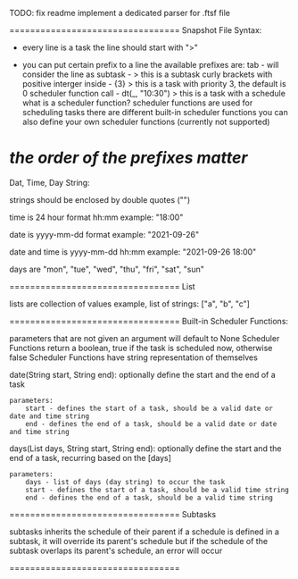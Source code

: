 TODO:
fix readme
implement a dedicated parser for .ftsf file

=================================
Snapshot File Syntax:

- every line is a task
the line should start with ">"

- you can put certain prefix to a line
the available prefixes are:
tab - will consider the line as subtask      - 	> this is a subtask
curly brackets with positive interger inside - {3} > this is a task with priority 3, the default is 0
scheduler function call                      - dt(_, "10:30") > this is a task with a schedule
	what is a scheduler function?
	scheduler functions are used for scheduling tasks
	there are different built-in scheduler functions
	you can also define your own scheduler functions (currently not supported)

*the order of the prefixes matter*
=================================
Dat, Time, Day String:

strings should be enclosed by double quotes ("")

time is 24 hour format
hh:mm
example: "18:00"

date is yyyy-mm-dd format
example: "2021-09-26"

date and time is yyyy-mm-dd hh:mm
example: "2021-09-26 18:00"

days are "mon", "tue", "wed", "thu", "fri", "sat", "sun"

=================================
List

lists are collection of values
example, list of strings: ["a", "b", "c"]

=================================
Built-in Scheduler Functions:

parameters that are not given an argument will default to None
Scheduler Functions return a boolean, true if the task is scheduled now, otherwise false
Scheduler Functions have string representation of themselves

date(String start, String end):
	optionally define the start and the end of a task
	
	parameters:
		start - defines the start of a task, should be a valid date or date and time string
		end - defines the end of a task, should be a valid date or date and time string

days(List days, String start, String end):
	optionally define the start and the end of a task, recurring based on the [days]
	
	parameters:
		days - list of days (day string) to occur the task
		start - defines the start of a task, should be a valid time string
		end - defines the end of a task, should be a valid time string
=================================
Subtasks

subtasks inherits the schedule of their parent
if a schedule is defined in a subtask, it will override its parent's schedule
but if the schedule of the subtask overlaps its parent's schedule, an error will occur

=================================
